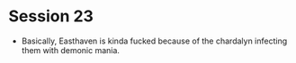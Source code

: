 # Session 23
* Basically, Easthaven is kinda fucked because of the chardalyn infecting them with demonic mania.
<!--stackedit_data:
eyJoaXN0b3J5IjpbLTE3NjM4MzEwMTAsMjA2OTY0MjM1NCwtMj
A4ODc0NjYxMl19
-->